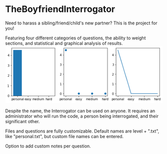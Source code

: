 # TheBoyfriendInterrogator
Need to harass a sibling/friend/child's new partner? This is the project for you!

Featuring four different categories of questions, the ability to weight sections, and statistical and graphical analysis of results.
![Graphs](https://github.com/bertrk/TheBoyfriendInterrogator/blob/main/example_graphs.png)

Despite the name, the Interrogator can be used on anyone. It requires an administrator who will run the code, a person being interrogated, and their significant other.

Files and questions are fully customizable. Default names are level + ".txt", like "personal.txt", but custom file names can be entered.

Option to add custom notes per question.
